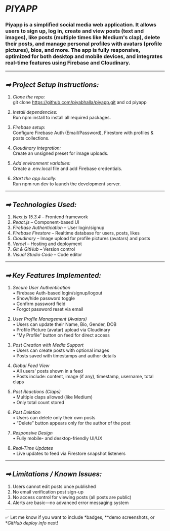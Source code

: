# *PIYAPP*

### **Piyapp** is a simplified social media web application. It allows users to sign up, log in, create and view posts (text and images), like posts (multiple times like Medium's clap), delete their posts, and manage personal profiles with avatars (profile pictures), bios, and more. The app is fully responsive, optimized for both desktop and mobile devices, and integrates real-time features using Firebase and Cloudinary.

---

## *➡ Project Setup Instructions:*

1. *Clone the repo:*  
   git clone https://github.com/piyabhalla/piyapp.git and cd piyapp

2. *Install dependencies:*  
   Run npm install to install all required packages.

3. *Firebase setup:*  
   Configure Firebase Auth (Email/Password), Firestore with profiles & posts collections.

4. *Cloudinary integration:*  
   Create an unsigned preset for image uploads.

5. *Add environment variables:*  
   Create a .env.local file and add Firebase credentials.

6. *Start the app locally:*  
   Run npm run dev to launch the development server.

---

## *➡ Technologies Used:*

1. *Next.js 15.3.4* – Frontend framework  
2. *React.js* – Component-based UI  
3. *Firebase Authentication* – User login/signup  
4. *Firebase Firestore* – Realtime database for users, posts, likes  
5. *Cloudinary* – Image upload for profile pictures (avatars) and posts  
6. *Vercel* – Hosting and deployment  
7. *Git & GitHub* – Version control  
8. *Visual Studio Code* – Code editor  

---

## *➡ Key Features Implemented:*

1. *Secure User Authentication*  
   • Firebase Auth-based login/signup/logout  
   • Show/hide password toggle  
   • Confirm password field  
   • Forgot password reset via email  

2. *User Profile Management (Avatars)*  
   • Users can update their Name, Bio, Gender, DOB  
   • Profile Picture (avatar) upload via Cloudinary  
   • “My Profile” button on feed for direct access  

3. *Post Creation with Media Support*  
   • Users can create posts with optional images  
   • Posts saved with timestamps and author details  

4. *Global Feed View*  
   • All users' posts shown in a feed  
   • Posts include: content, image (if any), timestamp, username, total claps  

5. *Post Reactions (Claps)*  
   • Multiple claps allowed (like Medium)  
   • Only total count stored  

6. *Post Deletion*  
   • Users can delete only their own posts  
   • “Delete” button appears only for the author of the post  

7. *Responsive Design*  
   • Fully mobile- and desktop-friendly UI/UX  

8. *Real-Time Updates*  
   • Live updates to feed via Firestore snapshot listeners  

---

## *➡ Limitations / Known Issues:*

1. Users cannot edit posts once published  
2. No email verification post sign-up  
3. No access control for viewing posts (all posts are public)  
4. Alerts are basic—no advanced error messaging system  

---

✅ Let me know if you want to include *badges, **demo screenshots, or **GitHub deploy info* next!

